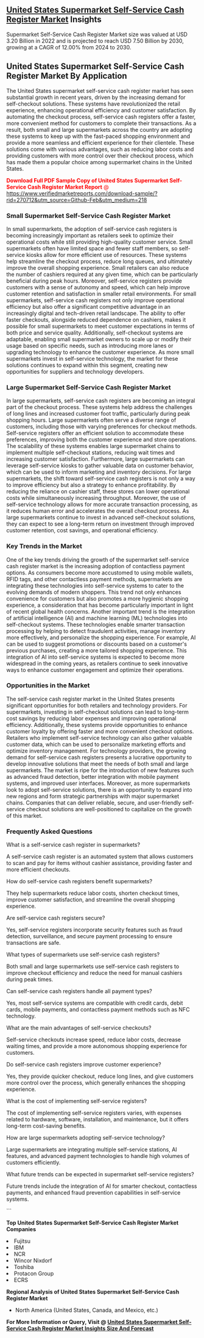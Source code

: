 <h2><a href="https://www.verifiedmarketreports.com/download-sample/?rid=270712&amp;utm_source=Github-Feb&amp;utm_medium=218" target="_blank">United States Supermarket Self-Service Cash Register Market</a> Insights</h2><p>Supermarket Self-Service Cash Register Market size was valued at USD 3.20 Billion in 2022 and is projected to reach USD 7.50 Billion by 2030, growing at a CAGR of 12.00% from 2024 to 2030.</p><p> <h2>United States Supermarket Self-Service Cash Register Market By Application</h2> <p>The United States supermarket self-service cash register market has seen substantial growth in recent years, driven by the increasing demand for self-checkout solutions. These systems have revolutionized the retail experience, enhancing operational efficiency and customer satisfaction. By automating the checkout process, self-service cash registers offer a faster, more convenient method for customers to complete their transactions. As a result, both small and large supermarkets across the country are adopting these systems to keep up with the fast-paced shopping environment and provide a more seamless and efficient experience for their clientele. These solutions come with various advantages, such as reducing labor costs and providing customers with more control over their checkout process, which has made them a popular choice among supermarket chains in the United States. <p><span class=""><span style="color: #ff0000;"><strong>Download Full PDF Sample Copy of United States Supermarket Self-Service Cash Register Market Report</strong> @ </span><a href="https://www.verifiedmarketreports.com/download-sample/?rid=270712&amp;utm_source=Github-Feb&amp;utm_medium=218" target="_blank">https://www.verifiedmarketreports.com/download-sample/?rid=270712&amp;utm_source=Github-Feb&amp;utm_medium=218</a></span></p></p> <h3>Small Supermarket Self-Service Cash Register Market</h3> <p>In small supermarkets, the adoption of self-service cash registers is becoming increasingly important as retailers seek to optimize their operational costs while still providing high-quality customer service. Small supermarkets often have limited space and fewer staff members, so self-service kiosks allow for more efficient use of resources. These systems help streamline the checkout process, reduce long queues, and ultimately improve the overall shopping experience. Small retailers can also reduce the number of cashiers required at any given time, which can be particularly beneficial during peak hours. Moreover, self-service registers provide customers with a sense of autonomy and speed, which can help improve customer retention and satisfaction in smaller retail environments. For small supermarkets, self-service cash registers not only improve operational efficiency but also offer a significant competitive advantage in an increasingly digital and tech-driven retail landscape. The ability to offer faster checkouts, alongside reduced dependence on cashiers, makes it possible for small supermarkets to meet customer expectations in terms of both price and service quality. Additionally, self-checkout systems are adaptable, enabling small supermarket owners to scale up or modify their usage based on specific needs, such as introducing more lanes or upgrading technology to enhance the customer experience. As more small supermarkets invest in self-service technology, the market for these solutions continues to expand within this segment, creating new opportunities for suppliers and technology developers. <h3>Large Supermarket Self-Service Cash Register Market</h3> <p>In large supermarkets, self-service cash registers are becoming an integral part of the checkout process. These systems help address the challenges of long lines and increased customer foot traffic, particularly during peak shopping hours. Large supermarkets often serve a diverse range of customers, including those with varying preferences for checkout methods. Self-service registers offer an efficient solution to accommodate these preferences, improving both the customer experience and store operations. The scalability of these systems enables large supermarket chains to implement multiple self-checkout stations, reducing wait times and increasing customer satisfaction. Furthermore, large supermarkets can leverage self-service kiosks to gather valuable data on customer behavior, which can be used to inform marketing and inventory decisions. For large supermarkets, the shift toward self-service cash registers is not only a way to improve efficiency but also a strategy to enhance profitability. By reducing the reliance on cashier staff, these stores can lower operational costs while simultaneously increasing throughput. Moreover, the use of self-service technology allows for more accurate transaction processing, as it reduces human error and accelerates the overall checkout process. As large supermarkets continue to invest in advanced self-checkout solutions, they can expect to see a long-term return on investment through improved customer retention, cost savings, and operational efficiency. <h3>Key Trends in the Market</h3> <p>One of the key trends driving the growth of the supermarket self-service cash register market is the increasing adoption of contactless payment options. As consumers become more accustomed to using mobile wallets, RFID tags, and other contactless payment methods, supermarkets are integrating these technologies into self-service systems to cater to the evolving demands of modern shoppers. This trend not only enhances convenience for customers but also promotes a more hygienic shopping experience, a consideration that has become particularly important in light of recent global health concerns. Another important trend is the integration of artificial intelligence (AI) and machine learning (ML) technologies into self-checkout systems. These technologies enable smarter transaction processing by helping to detect fraudulent activities, manage inventory more effectively, and personalize the shopping experience. For example, AI can be used to suggest promotions or discounts based on a customer's previous purchases, creating a more tailored shopping experience. This integration of AI into self-service systems is expected to become more widespread in the coming years, as retailers continue to seek innovative ways to enhance customer engagement and optimize their operations. <h3>Opportunities in the Market</h3> <p>The self-service cash register market in the United States presents significant opportunities for both retailers and technology providers. For supermarkets, investing in self-checkout solutions can lead to long-term cost savings by reducing labor expenses and improving operational efficiency. Additionally, these systems provide opportunities to enhance customer loyalty by offering faster and more convenient checkout options. Retailers who implement self-service technology can also gather valuable customer data, which can be used to personalize marketing efforts and optimize inventory management. For technology providers, the growing demand for self-service cash registers presents a lucrative opportunity to develop innovative solutions that meet the needs of both small and large supermarkets. The market is ripe for the introduction of new features such as advanced fraud detection, better integration with mobile payment systems, and improved user interfaces. Moreover, as more supermarkets look to adopt self-service solutions, there is an opportunity to expand into new regions and form strategic partnerships with major supermarket chains. Companies that can deliver reliable, secure, and user-friendly self-service checkout solutions are well-positioned to capitalize on the growth of this market. <h3>Frequently Asked Questions</h3> <p>What is a self-service cash register in supermarkets?</p> <p>A self-service cash register is an automated system that allows customers to scan and pay for items without cashier assistance, providing faster and more efficient checkouts.</p> <p>How do self-service cash registers benefit supermarkets?</p> <p>They help supermarkets reduce labor costs, shorten checkout times, improve customer satisfaction, and streamline the overall shopping experience.</p> <p>Are self-service cash registers secure?</p> <p>Yes, self-service registers incorporate security features such as fraud detection, surveillance, and secure payment processing to ensure transactions are safe.</p> <p>What types of supermarkets use self-service cash registers?</p> <p>Both small and large supermarkets use self-service cash registers to improve checkout efficiency and reduce the need for manual cashiers during peak times.</p> <p>Can self-service cash registers handle all payment types?</p> <p>Yes, most self-service systems are compatible with credit cards, debit cards, mobile payments, and contactless payment methods such as NFC technology.</p> <p>What are the main advantages of self-service checkouts?</p> <p>Self-service checkouts increase speed, reduce labor costs, decrease waiting times, and provide a more autonomous shopping experience for customers.</p> <p>Do self-service cash registers improve customer experience?</p> <p>Yes, they provide quicker checkout, reduce long lines, and give customers more control over the process, which generally enhances the shopping experience.</p> <p>What is the cost of implementing self-service registers?</p> <p>The cost of implementing self-service registers varies, with expenses related to hardware, software, installation, and maintenance, but it offers long-term cost-saving benefits.</p> <p>How are large supermarkets adopting self-service technology?</p> <p>Large supermarkets are integrating multiple self-service stations, AI features, and advanced payment technologies to handle high volumes of customers efficiently.</p> <p>What future trends can be expected in supermarket self-service registers?</p> <p>Future trends include the integration of AI for smarter checkout, contactless payments, and enhanced fraud prevention capabilities in self-service systems.</p> ```</p><p><strong>Top United States Supermarket Self-Service Cash Register Market Companies</strong></p><div data-test-id=""><p><li>Fujitsu</li><li> IBM</li><li> NCR</li><li> Wincor Nixdorf</li><li> Toshiba</li><li> Protacon Group</li><li> ECRS</li></p><div><strong>Regional Analysis of&nbsp;United States Supermarket Self-Service Cash Register Market</strong></div><ul><li dir="ltr"><p dir="ltr">North America&nbsp;(United States, Canada, and Mexico, etc.)</p></li></ul><p><strong>For More Information or Query, Visit @&nbsp;</strong><strong><a href="https://www.verifiedmarketreports.com/product/supermarket-self-service-cash-register-market/?utm_source=Github-Feb&amp;utm_medium=218" target="_blank">United States Supermarket Self-Service Cash Register Market Insights Size And Forecast</a></strong></p></div>
